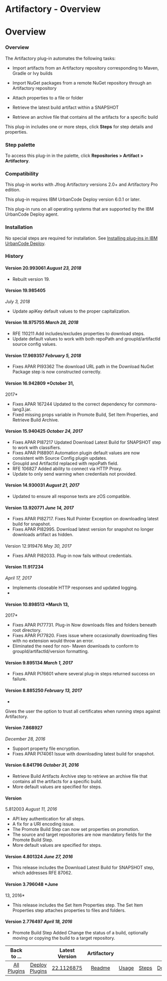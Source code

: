 
Artifactory - Overview
======================

# Overview



### Overview




 


The Artifactory plug-in automates the following tasks:


* Import artifacts from an Artifactory 
repository corresponding to Maven, Gradle or Ivy builds
* Import NuGet packages from a remote NuGet repository through 
an Artifactory repository
* Attach properties to a file or folder
* Retrieve the latest build artifact within a SNAPSHOT

* Retrieve an archive file that contains all the artifacts for a specific build


This plug-in includes one or more 
steps, click **Steps** for step details and properties.


### Step palette


To access this plug-in in the palette, 
click **Repositories > Artifact > Artifactory**.


### Compatibility


This plug-in works with Jfrog Artifactory 
versions 2.0+ and Artifactory Pro edition.


This plug-in requires IBM UrbanCode Deploy version 6.0.1 or later.


This 
plug-in runs on all operating systems that are supported by the IBM UrbanCode Deploy agent.


### Installation


No 
special steps are required for installation. See [Installing plug-ins in IBM UrbanCode 
Deploy](https://www.urbancode.com/resource/installing-plug-ins-in-urbancode-products/ "Installing plug-ins in UrbanCode 
Deploy").


### History


#### Version 20.993061 *August 23, 2018*


* Rebuilt version 19.


#### Version 19.985405 
*July 3, 2018*


* Update apiKey default values to the proper capitalization.


#### Version 18.975755 *March 28, 2018*



* RFE 110211 Add includes/excludes properties to download steps.
* Update default values to work with both repoPath 
and groupId/artifactId source config values.


#### Version 17.969357 *February 5, 2018*


* Fixes APAR PI93362 The 
download URL path in the Download NuGet Package step is now constructed correctly.


#### Version 16.942809 *October 31,
 2017*


* Fixes APAR 167244 Updated to the correct dependency for commons-lang3.jar.
* Fixed missing props variable in 
Promote Build, Set Item Properties, and Retrieve Build Archive.


#### Version 15.940425 *October 24, 2017*


* Fixes 
APAR PI87217 Updated Download Latest Build for SNAPSHOT step to work with classifiers.
* Fixes APAR PI88901 Automation 
plugin default values are now consistent with Source Config plugin updates.
* GroupId and ArtifactId replaced with 
repoPath field.
* RFE 106827 Added ability to connect via HTTP Proxy.
* Update to only send warning when credentials not
 provided.


#### Version 14.930031 *August 21, 2017*


* Updated to ensure all response texts are zOS compatible.



#### Version 13.920771 *June 14, 2017*


* Fixes APAR PI82717. Fixes Null Pointer Exception on downloading latest build 
for snapshot.
* Fixes APAR PI82995. Download latest version for snapshot no longer downloads artifact as hidden.


#### 
Version 12.919476 *May 30, 2017*


* Fixes APAR PI82033. Plug-in now fails without credentials.


#### Version 11.917234
 *April 17, 2017*


* Implements closeable HTTP responses and updated logging.
* 


#### Version 10.898513 *March 13, 
2017*


* Fixes APAR PI77731. Plug-in Now downloads files and folders beneath root directory.
* Fixes APAR PI77820. 
Fixes issue where occasionally downloading files with no extension would throw an error.
* Eliminated the need for non-
Maven downloads to conform to groupId/artifactId/version formatting.


#### Version 9.895134 *March 1, 2017*


* Fixes 
APAR PI76601 where several plug-in steps returned success on failure.


#### Version 8.885250 *February 13, 2017*


* 
Gives the user the option to trust all certificates when running steps against Artifactory.


#### Version 7.868927 
*December 28, 2016*


* Support property file encryption.
* Fixes APAR PI74061 Issue with downloading latest build for 
snapshot.


#### Version 6.841796 *October 31, 2016*


* Retrieve Build Artifacts Archive step to retrieve an archive 
file that contains all the artifacts for a specific build.
* More default values are specified for steps.


#### Version
 5.812003 *August 11, 2016*


* API key authentication for all steps.
* A fix for a URI encoding issue.
* The Promote 
Build Step can now set properties on promotion.
* The source and target repositories are now mandatory fields for the 
Promote Build Step.
* More default values are specified for steps.


#### Version 4.801324 *June 27, 2016*


* This 
release includes the Download Latest Build for SNAPSHOT step, which addresses RFE 87062.


#### Version 3.796048 *June 
13, 2016*


* This release includes the Set Item Properties step. The Set Item Properties step attaches properties to 
files and folders.


#### Version 2.776497 *April 18, 2016*


* Promote Build Step Added Change the status of a build, 
optionally moving or copying the build to a target repository.


|Back to ...||Latest Version|Artifactory ||||
| :---: | :---: | :---: | :---: | :---: | :---: | :---: |
|[All Plugins](../../index.md)|[Deploy Plugins](../README.md)|[22.1126875](https://raw.githubusercontent.com/UrbanCode/IBM-UCD-PLUGINS/main/files/Artifactory/ucd-Artifactory-22.1126875.zip)|[Readme](README.md)|[Usage](usage.md)|[Steps](steps.md)|[Downloads](downloads.md)|
